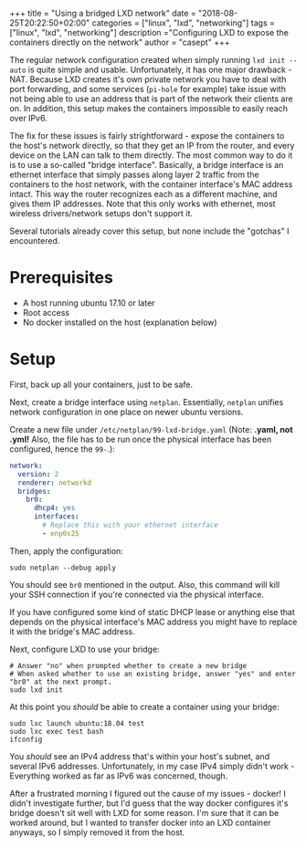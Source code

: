 +++
title = "Using a bridged LXD network"
date = "2018-08-25T20:22:50+02:00"
categories = ["linux", "lxd", "networking"]
tags = ["linux", "lxd", "networking"]
description ="Configuring LXD to expose the containers directly on the network"
author = "casept"
+++

The regular network configuration created when simply running `lxd init --auto` is quite simple and usable. Unfortunately, it has one major drawback - NAT. Because LXD creates it's own private network you have to deal with port forwarding, and some services (`pi-hole` for example) take issue with not being able to use an address that is part of the network their clients are on. In addition, this setup makes the containers impossible to easily reach over IPv6.

The fix for these issues is fairly strightforward - expose the containers to the host's network directly, so that they get an IP from the router, and every device on the LAN can talk to them directly. The most common way to do it is to use a so-called "bridge interface". Basically, a bridge interface is an ethernet interface that simply passes along layer 2 traffic from the containers to the host network, with the container interface's MAC address intact. This way the router recognizes each as a different machine, and gives them IP addresses.
Note that this only works with ethernet, most wireless drivers/network setups don't support it.

Several tutorials already cover this setup, but none include the "gotchas" I encountered.

# Prerequisites

* A host running ubuntu 17.10 or later
* Root access
* No docker installed on the host (explanation below)

# Setup

First, back up all your containers, just to be safe.

Next, create a bridge interface using `netplan`. Essentially, `netplan` unifies network configuration in one place on newer ubuntu versions.

Create a new file under `/etc/netplan/99-lxd-bridge.yaml` (Note: __.yaml, not .yml!__ Also, the file has to be run once the physical interface has been configured, hence the `99-`.):

```yaml
network:
  version: 2
  renderer: networkd
  bridges:
    br0:
      dhcp4: yes
      interfaces:
        # Replace this with your ethernet interface
        - enp0s25
```

Then, apply the configuration:

```shell
sudo netplan --debug apply
```

You should see `br0` mentioned in the output.
Also, this command will kill your SSH connection if you're connected via the physical interface.

If you have configured some kind of static DHCP lease or anything else that depends on the physical interface's MAC address you might have to replace it with the bridge's MAC address.

Next, configure LXD to use your bridge:

```shell
# Answer "no" when prompted whether to create a new bridge
# When asked whether to use an existing bridge, answer "yes" and enter "br0" at the next prompt.
sudo lxd init
```

At this point you *should* be able to create a container using your bridge:

```shell
sudo lxc launch ubuntu:18.04 test
sudo lxc exec test bash
ifconfig
```

You *should* see an IPv4 address that's within your host's subnet, and several IPv6 addresses.
Unfortunately, in my case IPv4 simply didn't work - Everything worked as far as IPv6 was concerned, though.

After a frustrated morning I figured out the cause of my issues - docker! I didn't investigate further, but I'd guess that the way docker configures it's bridge doesn't sit well with LXD for some reason. I'm sure that it can be worked around, but I wanted to transfer docker into an LXD container anyways, so I simply removed it from the host.